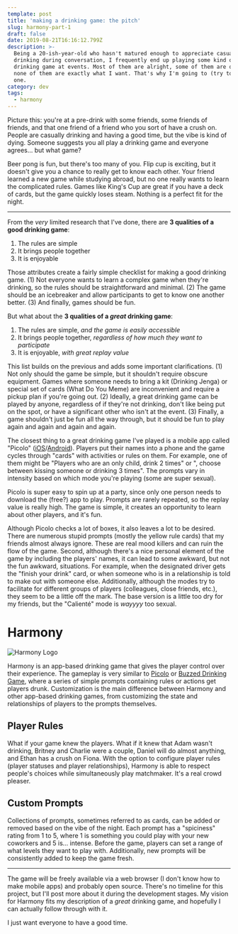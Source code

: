 ```yaml
---
template: post
title: 'making a drinking game: the pitch'
slug: harmony-part-1
draft: false
date: 2019-08-21T16:16:12.799Z
description: >-
  Being a 20-ish-year-old who hasn't matured enough to appreciate casual
  drinking during conversation, I frequently end up playing some kind of
  drinking game at events. Most of them are alright, some of them are okay, but
  none of them are exactly what I want. That's why I'm going to (try to) make
  one.
category: dev
tags:
  - harmony
---
```

Picture this: you're at a pre-drink with some friends, some friends of friends, and that one friend of a friend who you sort of have a crush on. People are casually drinking and having a good time, but the vibe is kind of dying. Someone suggests you all play a drinking game and everyone agrees... but what game?

Beer pong is fun, but there's too many of you. Flip cup is exciting, but it doesn't give you a chance to really get to know each other. Your friend learned a new game while studying abroad, but no one really wants to learn the complicated rules. Games like King's Cup are great if you have a deck of cards, but the game quickly loses steam. Nothing is a perfect fit for the night.

- - -

From the _very_ limited research that I've done, there are **3 qualities of a good drinking game**:

1. The rules are simple
2. It brings people together
3. It is enjoyable

Those attributes create a fairly simple checklist for making a good drinking game. (1) Not everyone wants to learn a complex game when they're drinking, so the rules should be straightforward and minimal. (2) The game should be an icebreaker and allow participants to get to know one another better. (3) And finally, games should be fun. 

But what about the **3 qualities of a _great_ drinking game**:

1. The rules are simple, _and the game is easily accessible_
2. It brings people together, _regardless of how much they want to participate_
3. It is enjoyable, _with great replay value_

This list builds on the previous and adds some important clarifications. (1) Not only should the game be simple, but it shouldn't require obscure equipment. Games where someone needs to bring a kit (Drinking Jenga) or special set of cards (What Do You Meme) are inconvenient and require a pickup plan if you're going out. (2) Ideally, a great drinking game can be played by anyone, regardless of if they're not drinking, don't like being put on the spot, or have a significant other who isn't at the event. (3) Finally, a game shouldn't just be fun all the way through, but it should be fun to play again and again and again and again.

The closest thing to a great drinking game I've played is a mobile app called "Picolo" ([iOS](https://apps.apple.com/ca/app/picolo-drinking-game/id1001473964)/[Android](https://play.google.com/store/apps/details?id=com.picolo.android&hl=en_CA)). Players put their names into a phone and the game cycles through "cards" with activities or rules on them. For example, one of them might be "Players who are an only child, drink 2 times" or "<player1>, choose between kissing someone or drinking 3 times". The prompts vary in intensity based on which mode you're playing (some are super sexual). 

Picolo is super easy to spin up at a party, since only one person needs to download the (free?) app to play. Prompts are rarely repeated, so the replay value is really high. The game is simple, it creates an opportunity to learn about other players, and it's fun. 

Although Picolo checks a lot of boxes, it also leaves a lot to be desired. There are numerous stupid prompts (mostly the yellow rule cards) that my friends almost always ignore. These are real mood killers and can ruin the flow of the game. Second, although there's a nice personal element of the game by including the players' names, it can lead to some awkward, but not the fun awkward, situations. For example, when the designated driver gets the "finish your drink" card, or when someone who is in a relationship is told to make out with someone else. Additionally, although the modes try to facilitate for different groups of players (colleagues, close friends, etc.), they seem to be a little off the mark. The base version is a little too dry for my friends, but the "Calienté" mode is _wayyyy_ too sexual.

# Harmony

![Harmony Logo](/media/cubes_small.png "Harmony Logo")

Harmony is an app-based drinking game that gives the player control over their experience. The gameplay is very similar to [Picolo](https://psycatgames.com/magazine/party-games/picolo/) or [Buzzed Drinking Game](https://www.amazon.ca/Buzzed-This-Drinking-Friends-Tipsy/dp/B07N338MT7), where a series of simple prompts containing rules or actions get players drunk. Customization is the main difference between Harmony and other app-based drinking games, from customizing the state and relationships of players to the prompts themselves.

## Player Rules

What if your game knew the players. What if it knew that Adam wasn't drinking, Britney and Charlie were a couple, Daniel will do almost anything, and Ethan has a crush on Fiona. With the option to configure player rules (player statuses and player relationships), Harmony is able to respect people's choices while simultaneously play matchmaker. It's a real crowd pleaser.

## Custom Prompts

Collections of prompts, sometimes referred to as cards, can be added or removed based on the vibe of the night. Each prompt has a "spiciness" rating from 1 to 5, where 1 is something you could play with your new coworkers and 5 is... intense. Before the game, players can set a range of what levels they want to play with. Additionally, new prompts will be consistently added to keep the game fresh.

- - -

The game will be freely available via a web browser (I don't know how to make mobile apps) and probably open source. There's no timeline for this project, but I'll post more about it during the development stages. My vision for Harmony fits my description of a _great_ drinking game, and hopefully I can actually follow through with it.

I just want everyone to have a good time.

